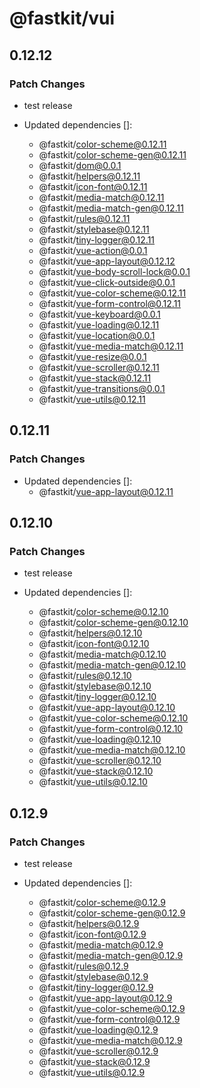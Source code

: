 # @fastkit/vui

## 0.12.12

### Patch Changes

- test release

- Updated dependencies []:
  - @fastkit/color-scheme@0.12.11
  - @fastkit/color-scheme-gen@0.12.11
  - @fastkit/dom@0.0.1
  - @fastkit/helpers@0.12.11
  - @fastkit/icon-font@0.12.11
  - @fastkit/media-match@0.12.11
  - @fastkit/media-match-gen@0.12.11
  - @fastkit/rules@0.12.11
  - @fastkit/stylebase@0.12.11
  - @fastkit/tiny-logger@0.12.11
  - @fastkit/vue-action@0.0.1
  - @fastkit/vue-app-layout@0.12.12
  - @fastkit/vue-body-scroll-lock@0.0.1
  - @fastkit/vue-click-outside@0.0.1
  - @fastkit/vue-color-scheme@0.12.11
  - @fastkit/vue-form-control@0.12.11
  - @fastkit/vue-keyboard@0.0.1
  - @fastkit/vue-loading@0.12.11
  - @fastkit/vue-location@0.0.1
  - @fastkit/vue-media-match@0.12.11
  - @fastkit/vue-resize@0.0.1
  - @fastkit/vue-scroller@0.12.11
  - @fastkit/vue-stack@0.12.11
  - @fastkit/vue-transitions@0.0.1
  - @fastkit/vue-utils@0.12.11

## 0.12.11

### Patch Changes

- Updated dependencies []:
  - @fastkit/vue-app-layout@0.12.11

## 0.12.10

### Patch Changes

- test release

- Updated dependencies []:
  - @fastkit/color-scheme@0.12.10
  - @fastkit/color-scheme-gen@0.12.10
  - @fastkit/helpers@0.12.10
  - @fastkit/icon-font@0.12.10
  - @fastkit/media-match@0.12.10
  - @fastkit/media-match-gen@0.12.10
  - @fastkit/rules@0.12.10
  - @fastkit/stylebase@0.12.10
  - @fastkit/tiny-logger@0.12.10
  - @fastkit/vue-app-layout@0.12.10
  - @fastkit/vue-color-scheme@0.12.10
  - @fastkit/vue-form-control@0.12.10
  - @fastkit/vue-loading@0.12.10
  - @fastkit/vue-media-match@0.12.10
  - @fastkit/vue-scroller@0.12.10
  - @fastkit/vue-stack@0.12.10
  - @fastkit/vue-utils@0.12.10

## 0.12.9

### Patch Changes

- test release

- Updated dependencies []:
  - @fastkit/color-scheme@0.12.9
  - @fastkit/color-scheme-gen@0.12.9
  - @fastkit/helpers@0.12.9
  - @fastkit/icon-font@0.12.9
  - @fastkit/media-match@0.12.9
  - @fastkit/media-match-gen@0.12.9
  - @fastkit/rules@0.12.9
  - @fastkit/stylebase@0.12.9
  - @fastkit/tiny-logger@0.12.9
  - @fastkit/vue-app-layout@0.12.9
  - @fastkit/vue-color-scheme@0.12.9
  - @fastkit/vue-form-control@0.12.9
  - @fastkit/vue-loading@0.12.9
  - @fastkit/vue-media-match@0.12.9
  - @fastkit/vue-scroller@0.12.9
  - @fastkit/vue-stack@0.12.9
  - @fastkit/vue-utils@0.12.9
